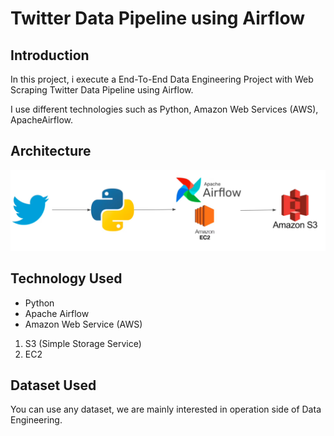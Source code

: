 # Twitter Data Pipeline using Airflow

## Introduction 
In this project, i execute a End-To-End Data Engineering Project with Web Scraping Twitter Data Pipeline using Airflow.

I use different technologies such as Python, Amazon Web Services (AWS), ApacheAirflow.

## Architecture 
<img src="Architecture.jpg">

## Technology Used
- Python
- Apache Airflow
- Amazon Web Service (AWS)
1. S3 (Simple Storage Service)
2. EC2


## Dataset Used
You can use any dataset, we are mainly interested in operation side of Data Engineering.
